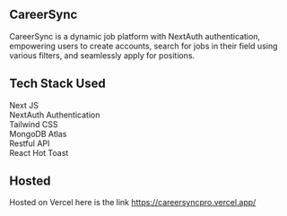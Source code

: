 ## CareerSync

CareerSync is a dynamic job platform with NextAuth authentication, empowering users to create accounts, search for jobs in their field using various filters, and seamlessly apply for positions.
## Tech Stack Used 

Next JS  
NextAuth Authentication  
Tailwind CSS   
MongoDB Atlas  
Restful API   
React Hot Toast
## Hosted
Hosted on Vercel here is the link
https://careersyncpro.vercel.app/






